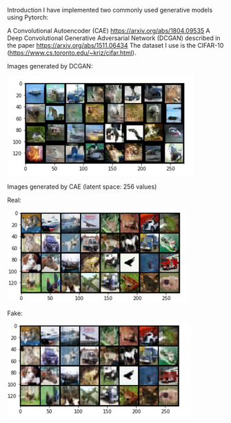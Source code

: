 Introduction
I have implemented two commonly used generative models using Pytorch:

A Convolutional Autoencoder (CAE) https://arxiv.org/abs/1804.09535
A Deep Convolutional Generative Adversarial Network (DCGAN) described in the paper https://arxiv.org/abs/1511.06434
The dataset I use is the CIFAR-10 (https://www.cs.toronto.edu/~kriz/cifar.html).

Images generated by DCGAN:

![DCGAN_image](https://github.com/cachett/DCGANandCAE/blob/master/DCGAN_img.PNG)

Images generated by CAE (latent space: 256 values)

Real:

![CAE_image](https://github.com/cachett/DCGANandCAE/blob/master/CAE_img_true.png)

Fake:

![CAE_image](https://github.com/cachett/DCGANandCAE/blob/master/CAE_img_false.PNG)

